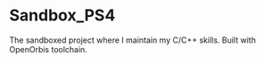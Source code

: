 # Sandbox_PS4
The sandboxed project where I maintain my C/C++ skills. Built with OpenOrbis toolchain.
